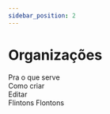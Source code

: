 ```yaml
---
sidebar_position: 2
---
```


# Organizações

Pra o que serve  
Como criar  
Editar  
Flintons Flontons  
